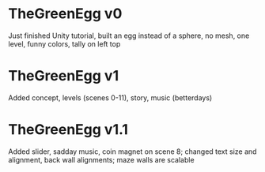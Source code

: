 # TheGreenEgg v0
Just finished Unity tutorial, built an egg instead of a sphere, no mesh, one level, funny colors, tally on left top

# TheGreenEgg v1

Added concept, levels (scenes 0-11), story, music (betterdays)

# TheGreenEgg v1.1

Added slider, sadday music, coin magnet on scene 8; changed text size and alignment, back wall alignments; maze walls are scalable
